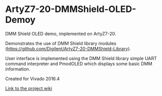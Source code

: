# ArtyZ7-20-DMMShield-OLED-Demoy <!-- Replace this line with the project name -->
DMM Shield OLED demo, implemented on ArtyZ7-20.

Demonstrates the use of DMM Shield library modules (https://github.com/Digilent/ArtyZ7-20-DMMShield-Library).

User interface is implemented using the DMM Shield library simple UART command interpreter and PmodOLED which displays some basic DMM information.

Created for Vivado 2016.4

[Link to the project wiki](https://reference.digilentinc.com/reference/add-ons/dmm-shield/oleddemouserguide)

